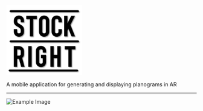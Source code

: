 <img src="PlanogramApp/assets/Logo/MainLogo.png" alt="Example Image" width="200">

A mobile application for generating and displaying planograms in AR

---

<img src="https://firebasestorage.googleapis.com/v0/b/auth-ec1d5.firebasestorage.app/o/planogram-Planogram1-General.png?alt=media" alt="Example Image" width="200">

